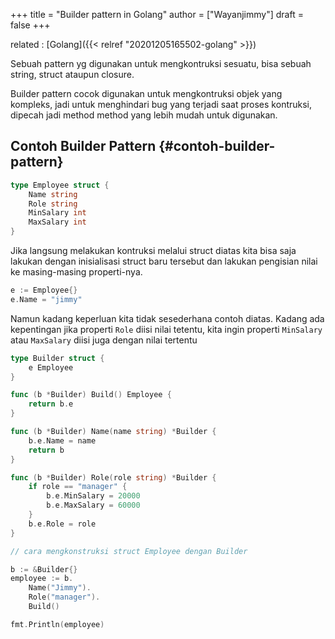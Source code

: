 +++
title = "Builder pattern in Golang"
author = ["Wayanjimmy"]
draft = false
+++

related
: [Golang]({{< relref "20201205165502-golang" >}})

Sebuah pattern yg digunakan untuk mengkontruksi sesuatu, bisa sebuah string, struct ataupun closure.

Builder pattern cocok digunakan untuk mengkontruksi objek yang kompleks, jadi untuk menghindari bug yang terjadi saat proses kontruksi, dipecah jadi method method yang lebih mudah untuk digunakan.


## Contoh Builder Pattern {#contoh-builder-pattern}

```go
type Employee struct {
	Name string
	Role string
	MinSalary int
	MaxSalary int
}
```

Jika langsung melakukan kontruksi melalui struct diatas kita bisa saja lakukan dengan inisialisasi struct baru tersebut dan lakukan pengisian nilai ke masing-masing properti-nya.

```go
e := Employee{}
e.Name = "jimmy"
```

Namun kadang keperluan kita tidak sesederhana contoh diatas. Kadang ada kepentingan jika properti `Role` diisi nilai tetentu, kita ingin properti `MinSalary` atau `MaxSalary` diisi juga dengan nilai tertentu

```go
type Builder struct {
	e Employee
}

func (b *Builder) Build() Employee {
	return b.e
}

func (b *Builder) Name(name string) *Builder {
	b.e.Name = name
	return b
}

func (b *Builder) Role(role string) *Builder {
	if role == "manager" {
		b.e.MinSalary = 20000
		b.e.MaxSalary = 60000
	}
	b.e.Role = role
}

// cara mengkonstruksi struct Employee dengan Builder

b := &Builder{}
employee := b.
	Name("Jimmy").
	Role("manager").
	Build()

fmt.Println(employee)
```
